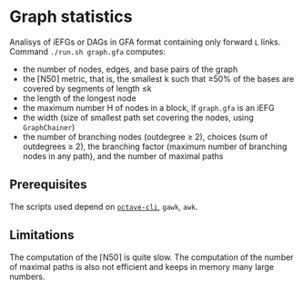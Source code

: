 # Graph statistics
Analisys of iEFGs or DAGs in GFA format containing only forward `L` links. Command `./run.sh graph.gfa` computes:

- the number of nodes, edges, and base pairs of the graph
- the ⌈N50⌉ metric, that is, the smallest k such that ≥50% of the bases are covered by segments of length ≤k
- the length of the longest node
- the maximum number H of nodes in a block,  if `graph.gfa` is an iEFG
- the width (size of smallest path set covering the nodes, using `GraphChainer`)
- the number of branching nodes (outdegree ≥ 2), choices (sum of outdegrees ≥ 2), the branching factor (maximum number of branching nodes in any path), and the number of maximal paths

## Prerequisites
The scripts used depend on [`octave-cli`](https://octave.org/), `gawk`, `awk`.

## Limitations
The computation of the ⌈N50⌉ is quite slow. The computation of the number of maximal paths is also not efficient and keeps in memory many large numbers.
